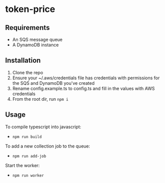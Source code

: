 # token-price

## Requirements

- An SQS message queue
- A DynamoDB instance

## Installation

1. Clone the repo
2. Ensure your ~/.aws/credentials file has credentials with permissions for the SQS and DynamoDB you've created
3. Rename config.example.ts to config.ts and fill in the values with AWS credentials
4. From the root dir, run `npm i`

## Usage

To compile typescript into javascript:
- `npm run build`

To add a new collection job to the queue:
- `npm run add-job`

Start the worker:
- `npm run worker`
